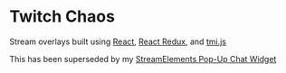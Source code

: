 # Twitch Chaos
Stream overlays built using [React](https://reactjs.org/), [React Redux](https://react-redux.js.org/), and [tmi.js](https://github.com/tmijs/tmi.js)

This has been superseded by my [StreamElements Pop-Up Chat Widget](https://github.com/zaytri/stream-elements-widgets/blob/main/PopUpChat)
